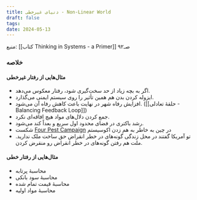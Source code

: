 ```yaml
---
title: دنیای غیرخطی - Non-Linear World
draft: false
tags: 
date: 2024-05-13
---
```

منبع: [[کتاب Thinking in Systems - a Primer]] صـ۹۲
### خلاصه

#### مثال‌هایی از رفتار غیرخطی

- اگر به بچه زیاد از حد سخت‌گیری شود، رفتار معکوس می‌دهد.
- ایزوله کردن بدن هم همین تأثیر را روی سیستم ایمنی می‌گذارد.
- افزایش رفاه شهر در نهایت باعث کاهش رفاه آن می‌شود. ([[حلقهٔ تعادلی - Balancing Feedback Loop]])
- جمع کردن دلال‌های مواد هیچ افاقه‌ای نکرد.
- رشد باکتری در فضای محدود اول سریع و بعداً کند می‌شود.
- شکست [Four Pest Campaign](https://en.wikipedia.org/wiki/Four_Pests_campaign) در چین به خاطر به هم زدن اکوسیستم
- تو آمریکا گفتند در محل زندگی گونه‌های در خطر انقراض حق ساخت ملک ندارید. ملت هم رفتن گونه‌های در خطر انقراض رو منقرض کردن.

#### مثال‌هایی از رفتار خطی

- محاسبهٔ پرتابه
- محاسبهٔ سود بانکی
- محاسبهٔ قیمت تمام شده
- محاسبهٔ مواد اولیه